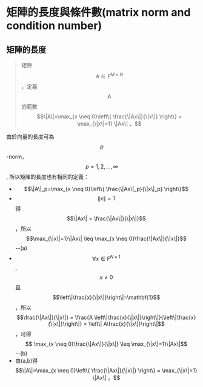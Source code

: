 # 矩陣的長度與條件數\(matrix norm and condition number\)

## 矩陣的長度

> 矩陣$$A \in F^{M \times N}$$，定義$$A$$的範數$$\|A\|=\max_{x \neq 0}\left\{  \frac{\|Ax\|}{\|x\|} \right\} = \max_{\|x\|=1} \|Ax\| 。$$

由於向量的長度可為$$p$$-norm，$$p=1,2,\dots,\infty$$, 所以矩陣的長度也有相同的定義：

* $$\|A\|_p=\max_{x \neq 0}\left\{  \frac{\|Ax\|_p}{\|x\|_p} \right\}$$
* $$\|x\|=1$$得$$\|Ax\| = \frac{\|Ax\|}{\|x\|}$$，所以$$\max_{\|x\|=1}\|Ax\| \leq \max_{x \neq 0}\frac{\|Ax\|}{\|x\|}$$--\(a\)
* $$\forall x \in F^{N \times 1}$$, $$x \neq 0$$且$$\left\|\frac{x}{\|x\|}\right\|=\mathbf{1}$$，所以$$\frac{\|Ax\|}{\|x\|} = \frac{A \left\|\frac{x}{\|x\|}\right\|}{\left\|\frac{x}{\|x\|}\right\|} = \left\| A\frac{x}{\|x\|}\right\|$$，可得$$ \max_{x \neq 0}\frac{\|Ax\|}{\|x\|} \leq \max_{\|x\|=1}\|Ax\|$$--\(b\)
* 由\(a,b\)得$$\|A\|=\max_{x \neq 0}\left\{  \frac{\|Ax\|}{\|x\|} \right\} = \max_{\|x\|=1} \|Ax\| 。$$

